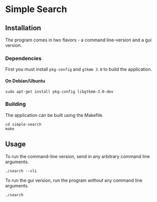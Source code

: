 # Simple Search
## Installation
The program comes in two flavors - a command line-version and a gui version.
### Dependencies
First you must install `pkg-config` and `gtkmm 3.0` to build the application.
#### On Debian/Ubuntu 
```
sudo apt-get install pkg-config libgtkmm-3.0-dev
```
### Building
The application can be built using the Makefile.
```
cd simple-search
make
```
## Usage
To run the command-line version, send in any arbitrary command line arguments.
```
./search --cli
```
To run the gui version, run the program *without* any command line arguments.
```
./search
```

